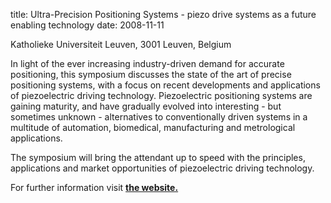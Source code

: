 title: Ultra-Precision Positioning Systems - piezo drive systems as a future enabling technology 
date: 2008-11-11 

Katholieke Universiteit Leuven, 3001 Leuven, Belgium

In light of the ever increasing industry-driven demand for accurate positioning, this symposium discusses the state of the art of precise positioning systems, with a focus on recent developments and applications of piezoelectric driving technology. Piezoelectric positioning systems are gaining maturity, and have gradually evolved into interesting - but sometimes unknown - alternatives to conventionally driven systems in a multitude of automation, biomedical, manufacturing and metrological applications.

The symposium will bring the attendant up to speed with the principles, applications and market opportunities of piezoelectric driving technology.

For further information visit <a href="http://www.mech.kuleuven.be/micro/symposium/index.html"><strong>the website.</strong></a>